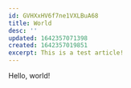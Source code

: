 ```yaml
---
id: GVHXxHV6f7ne1VXLBuA68
title: World
desc: ''
updated: 1642357071398
created: 1642357019851
excerpt: This is a test article!
---
```


Hello, world!

